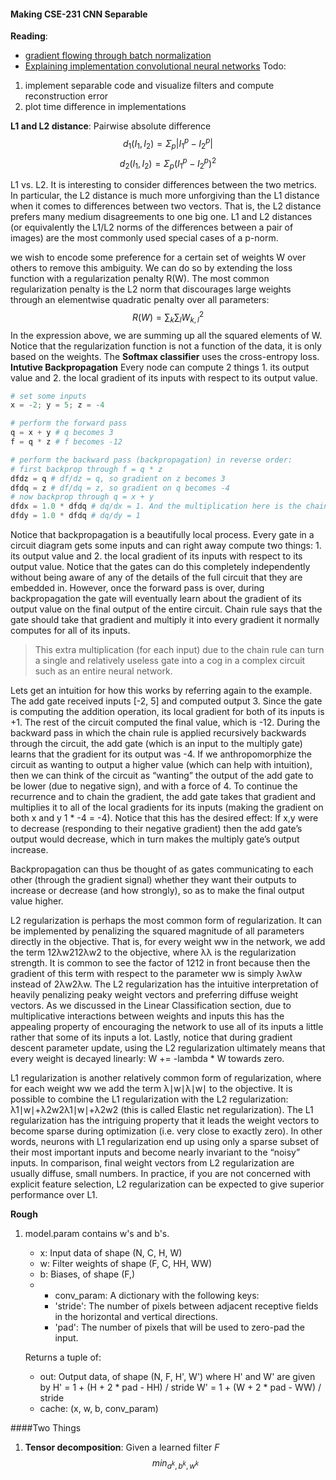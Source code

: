 #### Making CSE-231 CNN Separable
**Reading**:
- [gradient flowing through batch normalization](http://cthorey.github.io./backpropagation/)
- [Explaining implementation convolutional neural networks](http://cthorey.github.io./backprop_conv/)
Todo:
1. implement separable code and visualize filters and compute reconstruction error
2. plot time difference in implementations

**L1 and L2 distance**: Pairwise absolute difference
$$ d_1(I_1,I_2)=\Sigma _p|I_1^p-I_2^p |$$
$$d_2(I_1,I_2)=\Sigma_p(I_1^p−I_2^p)^2$$

L1 vs. L2. It is interesting to consider differences between the two metrics. In particular, the L2 distance is much more unforgiving than the L1 distance when it comes to differences between two vectors. That is, the L2 distance prefers many medium disagreements to one big one. L1 and L2 distances (or equivalently the L1/L2 norms of the differences between a pair of images) are the most commonly used special cases of a p-norm.

we wish to encode some preference for a certain set of weights W over others to remove this ambiguity. We can do so by extending the loss function with a regularization penalty R(W). The most common regularization penalty is the L2 norm that discourages large weights through an elementwise quadratic penalty over all parameters:
$$R(W) = \sum_k\sum_l W_{k,l}^2$$
In the expression above, we are summing up all the squared elements of W. Notice that the regularization function is not a function of the data, it is only based on the weights.
The **Softmax classifier** uses the cross-entropy loss.
**Intutive Backpropagation**
Every node can compute 2 things 1. its output value and 2. the local gradient of its inputs with respect to its output value.
``` python
# set some inputs
x = -2; y = 5; z = -4

# perform the forward pass
q = x + y # q becomes 3
f = q * z # f becomes -12

# perform the backward pass (backpropagation) in reverse order:
# first backprop through f = q * z
dfdz = q # df/dz = q, so gradient on z becomes 3
dfdq = z # df/dq = z, so gradient on q becomes -4
# now backprop through q = x + y
dfdx = 1.0 * dfdq # dq/dx = 1. And the multiplication here is the chain rule!
dfdy = 1.0 * dfdq # dq/dy = 1
```  
Notice that backpropagation is a beautifully local process. Every gate in a circuit diagram gets some inputs and can right away compute two things: 1. its output value and 2. the local gradient of its inputs with respect to its output value. Notice that the gates can do this completely independently without being aware of any of the details of the full circuit that they are embedded in. However, once the forward pass is over, during backpropagation the gate will eventually learn about the gradient of its output value on the final output of the entire circuit. Chain rule says that the gate should take that gradient and multiply it into every gradient it normally computes for all of its inputs.

> This extra multiplication (for each input) due to the chain rule can turn a single and relatively useless gate into a cog in a complex circuit such as an entire neural network.

Lets get an intuition for how this works by referring again to the example. The add gate received inputs [-2, 5] and computed output 3. Since the gate is computing the addition operation, its local gradient for both of its inputs is +1. The rest of the circuit computed the final value, which is -12. During the backward pass in which the chain rule is applied recursively backwards through the circuit, the add gate (which is an input to the multiply gate) learns that the gradient for its output was -4. If we anthropomorphize the circuit as wanting to output a higher value (which can help with intuition), then we can think of the circuit as “wanting” the output of the add gate to be lower (due to negative sign), and with a force of 4. To continue the recurrence and to chain the gradient, the add gate takes that gradient and multiplies it to all of the local gradients for its inputs (making the gradient on both x and y 1 * -4 = -4). Notice that this has the desired effect: If x,y were to decrease (responding to their negative gradient) then the add gate’s output would decrease, which in turn makes the multiply gate’s output increase.

Backpropagation can thus be thought of as gates communicating to each other (through the gradient signal) whether they want their outputs to increase or decrease (and how strongly), so as to make the final output value higher.


L2 regularization is perhaps the most common form of regularization. It can be implemented by penalizing the squared magnitude of all parameters directly in the objective. That is, for every weight ww in the network, we add the term 12λw212λw2 to the objective, where λλ is the regularization strength. It is common to see the factor of 1212 in front because then the gradient of this term with respect to the parameter ww is simply λwλw instead of 2λw2λw. The L2 regularization has the intuitive interpretation of heavily penalizing peaky weight vectors and preferring diffuse weight vectors. As we discussed in the Linear Classification section, due to multiplicative interactions between weights and inputs this has the appealing property of encouraging the network to use all of its inputs a little rather that some of its inputs a lot. Lastly, notice that during gradient descent parameter update, using the L2 regularization ultimately means that every weight is decayed linearly: W += -lambda * W towards zero.

L1 regularization is another relatively common form of regularization, where for each weight ww we add the term λ∣w∣λ∣w∣ to the objective. It is possible to combine the L1 regularization with the L2 regularization: λ1∣w∣+λ2w2λ1∣w∣+λ2w2 (this is called Elastic net regularization). The L1 regularization has the intriguing property that it leads the weight vectors to become sparse during optimization (i.e. very close to exactly zero). In other words, neurons with L1 regularization end up using only a sparse subset of their most important inputs and become nearly invariant to the “noisy” inputs. In comparison, final weight vectors from L2 regularization are usually diffuse, small numbers. In practice, if you are not concerned with explicit feature selection, L2 regularization can be expected to give superior performance over L1.

**Rough**
1. model.param contains w's and b's.


    - x: Input data of shape (N, C, H, W)
    - w: Filter weights of shape (F, C, HH, WW)
    - b: Biases, of shape (F,)
    - - conv_param: A dictionary with the following keys:
      - 'stride': The number of pixels between adjacent receptive fields in the
        horizontal and vertical directions.
      - 'pad': The number of pixels that will be used to zero-pad the input.

    Returns a tuple of:
    - out: Output data, of shape (N, F, H', W') where H' and W' are given by
      H' = 1 + (H + 2 * pad - HH) / stride
      W' = 1 + (W + 2 * pad - WW) / stride
    - cache: (x, w, b, conv_param)

####Two Things
1. **Tensor decomposition**: Given a learned filter $F$ 
$$min_{a^k,b^k,w^k}$$



